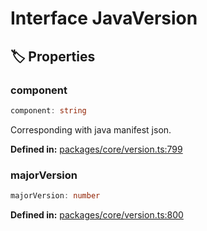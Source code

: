 # Interface JavaVersion

## 🏷️ Properties

### component

```ts
component: string
```
Corresponding with java manifest json.
<p style="font-size: 14px; color: var(--vp-c-text-2)">
<strong>Defined in:</strong> <a href="https://github.com/voxelum/minecraft-launcher-core-node/blob/master/packages/core/version.ts#L799" target="_blank" rel="noreferrer">packages/core/version.ts:799</a>
</p>


### majorVersion

```ts
majorVersion: number
```
<p style="font-size: 14px; color: var(--vp-c-text-2)">
<strong>Defined in:</strong> <a href="https://github.com/voxelum/minecraft-launcher-core-node/blob/master/packages/core/version.ts#L800" target="_blank" rel="noreferrer">packages/core/version.ts:800</a>
</p>



